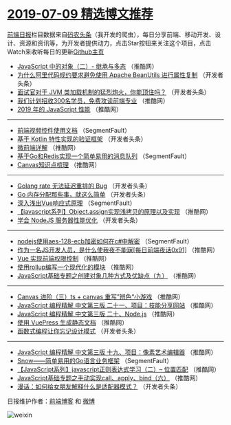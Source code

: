 # [2019-07-09 精选博文推荐](https://toutiao.qdkfweb.cn/date/2019/07/09)

[前端日报](https://qdkfweb.cn/c/news)栏目数据来自[码农头条](https://toutiao.qdkfweb.cn/)（我开发的爬虫），每日分享前端、移动开发、设计、资源和资讯等，为开发者提供动力，点击Star按钮来关注这个项目，点击Watch来收听每日的更新[Github主页](https://github.com/kujian/frontendDaily)
* [JavaScript 中的对象（二）- 继承与多态](https://toutiao.qdkfweb.cn/117783.html) （推酷网）
* [为什么阿里代码规约要求避免使用 Apache BeanUtils 进行属性复制](https://toutiao.qdkfweb.cn/117720.html) （开发者头条）
* [面试官对于 JVM 类加载机制的猛烈炮火，你能顶住吗？](https://toutiao.qdkfweb.cn/117741.html) （开发者头条）
* [我们计划招收300名学员，免费攻读前端专业](https://toutiao.qdkfweb.cn/117792.html) （推酷网）
* [2019 年的 JavaScript 性能](https://toutiao.qdkfweb.cn/117772.html) （推酷网）

***
* [前端视频控件使用文档](https://toutiao.qdkfweb.cn/117718.html) （SegmentFault）
* [基于 Kotlin 特性实现的验证框架](https://toutiao.qdkfweb.cn/117736.html) （开发者头条）
* [微前端详解](https://toutiao.qdkfweb.cn/117796.html) （推酷网）
* [基于Go和Redis实现一个简单易用的消息队列](https://toutiao.qdkfweb.cn/117719.html) （SegmentFault）
* [Canvas知识点梳理](https://toutiao.qdkfweb.cn/117798.html) （推酷网）

***
* [Golang rate 无法延迟重排的 Bug](https://toutiao.qdkfweb.cn/117738.html) （开发者头条）
* [Go 内存分配那些事，就这么简单](https://toutiao.qdkfweb.cn/117721.html) （开发者头条）
* [深入浅出Vue响应式原理](https://toutiao.qdkfweb.cn/117711.html) （SegmentFault）
* [【javascript系列】Object.assign实现浅拷贝的原理以及实现](https://toutiao.qdkfweb.cn/117763.html) （推酷网）
* [学会 NodeJS 服务器性能优化](https://toutiao.qdkfweb.cn/117724.html) （开发者头条）

***
* [nodejs使用aes-128-ecb加密如何在c#中解密](https://toutiao.qdkfweb.cn/117714.html) （SegmentFault）
* [作为一名JS开发人员，是什么使我夜不能寐[每日前端夜话0x91]](https://toutiao.qdkfweb.cn/117767.html) （推酷网）
* [Vue 实现前端权限控制](https://toutiao.qdkfweb.cn/117789.html) （推酷网）
* [使用rollup编写一个现代化的模块](https://toutiao.qdkfweb.cn/117770.html) （推酷网）
* [JavaScript基础专题之创建对象几种方式及优缺点（九）](https://toutiao.qdkfweb.cn/117752.html) （推酷网）

***
* [Canvas 进阶（三）ts + canvas 重写”辨色“小游戏](https://toutiao.qdkfweb.cn/117795.html) （推酷网）
* [JavaScript 编程精解 中文第三版 二十一、项目：技能分享网站](https://toutiao.qdkfweb.cn/117754.html) （推酷网）
* [JavaScript 编程精解 中文第三版 二十、Node.js](https://toutiao.qdkfweb.cn/117755.html) （推酷网）
* [使用 VuePress 生成静态文档](https://toutiao.qdkfweb.cn/117777.html) （推酷网）
* [函数式编程让你忘记设计模式](https://toutiao.qdkfweb.cn/117737.html) （开发者头条）

***
* [JavaScript 编程精解 中文第三版 十九、项目：像素艺术编辑器](https://toutiao.qdkfweb.cn/117756.html) （推酷网）
* [Snow——简单易用的Go语言业务框架](https://toutiao.qdkfweb.cn/117710.html) （SegmentFault）
* [【JavaScript系列】javascript正则表达式学习（二）&#8211; 位置匹配](https://toutiao.qdkfweb.cn/117759.html) （推酷网）
* [JavaScript基础专题之手动实现call、apply、bind（六）](https://toutiao.qdkfweb.cn/117780.html) （推酷网）
* [漫话：如何给女朋友解释什么是适配器模式？](https://toutiao.qdkfweb.cn/117739.html) （开发者头条）

日报维护作者：[前端博客](https://qdkfweb.cn/) 和 [微博](https://qdkfweb.cn/go/weibo)

![weixin](https://user-images.githubusercontent.com/3055447/38468989-651132ac-3b80-11e8-8e6b-15122322a9d7.png)